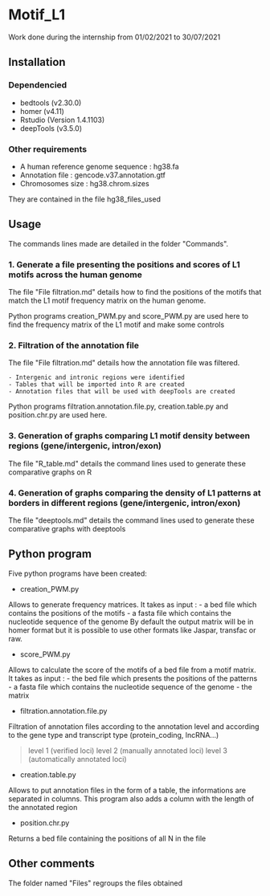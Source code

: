 # Motif_L1
Work done during the internship from  01/02/2021 to 30/07/2021

## Installation

### Dependencied 

- bedtools (v2.30.0)
- homer (v4.11)
- Rstudio (Version 1.4.1103)
- deepTools (v3.5.0)

### Other requirements

- A human reference genome sequence : hg38.fa
- Annotation file : gencode.v37.annotation.gtf
- Chromosomes size : hg38.chrom.sizes

They are contained in the file hg38_files_used

## Usage 

The commands lines made are detailed in the folder "Commands". 

### 1. Generate a file presenting the positions and scores of L1 motifs across the human genome 

The file "File filtration.md" details how to find the positions of the motifs that match the L1 motif frequency matrix on the human genome. 

Python programs creation_PWM.py and score_PWM.py are used here to find the frequency matrix of the L1 motif and make some controls

### 2. Filtration of the annotation file

The file "File filtration.md" details how the annotation file was filtered.

	- Intergenic and intronic regions were identified
	- Tables that will be imported into R are created 
	- Annotation files that will be used with deepTools are created 

Python programs filtration.annotation.file.py, creation.table.py and position.chr.py are used here.

### 3. Generation of graphs comparing L1 motif density between regions (gene/intergenic, intron/exon)

The file "R_table.md" details the command lines used to generate these comparative graphs on R

### 4. Generation of graphs comparing the density of L1 patterns at borders in different regions (gene/intergenic, intron/exon)

The file "deeptools.md" details the command lines used to generate these comparative graphs with deeptools

## Python program 

Five python programs have been created:

- creation_PWM.py

Allows to generate frequency matrices. It takes as input :
	- a bed file which contains the positions of the motifs 
	- a fasta file which contains the nucleotide sequence of the genome
By default the output matrix will be in homer format but it is possible to use other formats like Jaspar, transfac or raw.

- score_PWM.py

Allows to calculate the score of the motifs of a bed file from a motif matrix. It takes as input :
	- the bed file which presents the positions of the patterns 
	- a fasta file which contains the nucleotide sequence of the genome
	- the matrix 

- filtration.annotation.file.py 

Filtration of annotation files according to the annotation level and according to the gene type and transcript type (protein_coding, lncRNA...)

>level 1 (verified loci)
>level 2 (manually annotated loci)
>level 3 (automatically annotated loci)

- creation.table.py 

Allows to put annotation files in the form of a table, the informations are separated in columns. This program also adds a column with the length of the annotated region

- position.chr.py

Returns a bed file containing the positions of all N in the file

## Other comments

The folder named "Files" regroups the files obtained 
